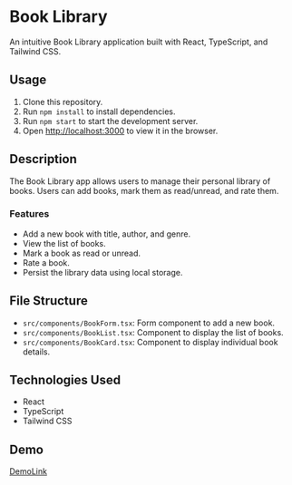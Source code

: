 # Book Library

An intuitive Book Library application built with React, TypeScript, and Tailwind CSS.

## Usage

1. Clone this repository.
2. Run `npm install` to install dependencies.
3. Run `npm start` to start the development server.
4. Open [http://localhost:3000](http://localhost:3000) to view it in the browser.

## Description

The Book Library app allows users to manage their personal library of books. Users can add books, mark them as read/unread, and rate them.

### Features

* Add a new book with title, author, and genre.
* View the list of books.
* Mark a book as read or unread.
* Rate a book.
* Persist the library data using local storage.

## File Structure

* `src/components/BookForm.tsx`: Form component to add a new book.
* `src/components/BookList.tsx`: Component to display the list of books.
* `src/components/BookCard.tsx`: Component to display individual book details.

## Technologies Used

* React
* TypeScript
* Tailwind CSS

## Demo

[DemoLink](https://antoinewtz.github.io/book-library/)

